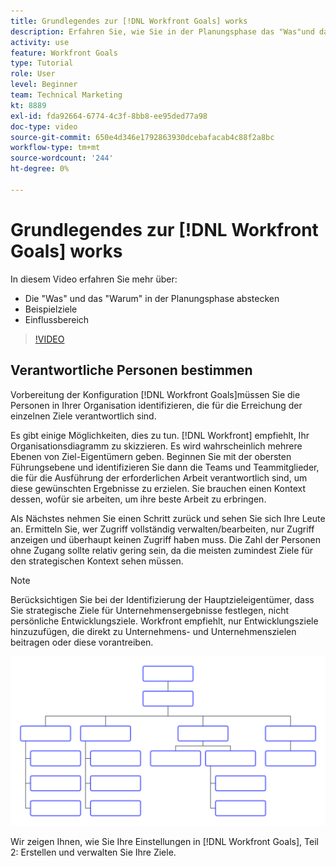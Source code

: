 ```yaml
---
title: Grundlegendes zur [!DNL Workfront Goals] works
description: Erfahren Sie, wie Sie in der Planungsphase das "Was"und das "Warum"artikulieren, Beispielziele und Einflussbereich definieren.
activity: use
feature: Workfront Goals
type: Tutorial
role: User
level: Beginner
team: Technical Marketing
kt: 8889
exl-id: fda92664-6774-4c3f-8bb8-ee95ded77a98
doc-type: video
source-git-commit: 650e4d346e1792863930dcebafacab4c88f2a8bc
workflow-type: tm+mt
source-wordcount: '244'
ht-degree: 0%

---
```


# Grundlegendes zur [!DNL Workfront Goals] works

In diesem Video erfahren Sie mehr über:

* Die &quot;Was&quot; und das &quot;Warum&quot; in der Planungsphase abstecken
* Beispielziele
* Einflussbereich

>[!VIDEO](https://video.tv.adobe.com/v/335183/?quality=12&learn=on)

## Verantwortliche Personen bestimmen

Vorbereitung der Konfiguration [!DNL Workfront Goals]müssen Sie die Personen in Ihrer Organisation identifizieren, die für die Erreichung der einzelnen Ziele verantwortlich sind.

Es gibt einige Möglichkeiten, dies zu tun. [!DNL Workfront] empfiehlt, Ihr Organisationsdiagramm zu skizzieren. Es wird wahrscheinlich mehrere Ebenen von Ziel-Eigentümern geben. Beginnen Sie mit der obersten Führungsebene und identifizieren Sie dann die Teams und Teammitglieder, die für die Ausführung der erforderlichen Arbeit verantwortlich sind, um diese gewünschten Ergebnisse zu erzielen. Sie brauchen einen Kontext dessen, wofür sie arbeiten, um ihre beste Arbeit zu erbringen.

Als Nächstes nehmen Sie einen Schritt zurück und sehen Sie sich Ihre Leute an. Ermitteln Sie, wer Zugriff vollständig verwalten/bearbeiten, nur Zugriff anzeigen und überhaupt keinen Zugriff haben muss. Die Zahl der Personen ohne Zugang sollte relativ gering sein, da die meisten zumindest Ziele für den strategischen Kontext sehen müssen.

>[!NOTE]
>
>Berücksichtigen Sie bei der Identifizierung der Hauptzieleigentümer, dass Sie strategische Ziele für Unternehmensergebnisse festlegen, nicht persönliche Entwicklungsziele. Workfront empfiehlt, nur Entwicklungsziele hinzuzufügen, die direkt zu Unternehmens- und Unternehmenszielen beitragen oder diese vorantreiben.

![Leeres Organisationsdiagramm](assets/01-workfront-goals-blank-org-chart.png)

Wir zeigen Ihnen, wie Sie Ihre Einstellungen in [!DNL Workfront Goals], Teil 2: Erstellen und verwalten Sie Ihre Ziele.

<!--
URL for part 2 reference above
-->
